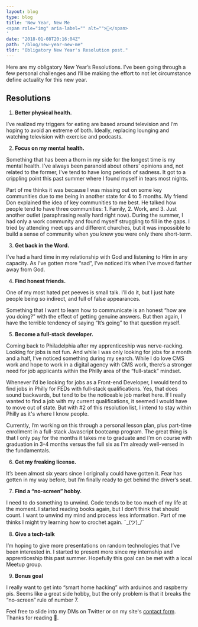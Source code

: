 ```yaml
---
layout: blog
type: blog
title: 'New Year, New Me 
<span role="img" aria-label="" alt="">💁</span>
'
date: "2018-01-08T20:16:04Z"
path: "/blog/new-year-new-me"
tldr: "Obligatory New Year's Resolution post."
---
```


Here are my obligatory New Year’s Resolutions. I’ve been going through a few personal challenges and I’ll be making the effort to not let circumstance define actuality for this new year.

## Resolutions
1. **Better physical health.** 

I’ve realized my triggers for eating are based around television and I’m hoping to avoid an extreme of both. Ideally, replacing lounging and watching television with exercise and podcasts.

2. **Focus on my mental health.**

Something that has been a thorn in my side for the longest time is my mental health. I've always been paranoid about others' opinions and, not related to the former, I've tend to have long periods of sadness. It got to a crippling point this past summer where I found myself in tears most nights.

Part of me thinks it was because I was missing out on some key communities due to me being in another state for 4 to 5 months. My friend Don explained the idea of key communities to me best. He talked how people tend to have three communities: 1. Family, 2. Work, and 3. Just another outlet (paraphrasing really hard right now). During the summer, I had only a work community and found myself struggling to fill in the gaps. I tried by attending meet ups and different churches, but it was impossible to build a sense of community when you knew you were only there short-term.

3. **Get back in the Word.**

 I’ve had a hard time in my relationship with God and listening to Him in any capacity.  As I’ve gotten more “sad”, I’ve noticed it’s when I’ve moved farther away from God.

4. **Find honest friends.**

One of my most hated pet peeves is small talk. I’ll do it, but I just hate people being so indirect, and full of false appearances.

Something that I want to learn how to communicate is an honest “how are you doing?” with the effect of getting genuine answers. But then again, I have the terrible tendency of saying “It’s going” to that question myself.

5. **Become a full-stack developer.**

 Coming back to Philadelphia after my apprenticeship was nerve-racking. Looking for jobs is not fun. And while I was only looking for jobs for a month and a half, I’ve noticed something during my search. While I do love CMS work and hope to work in a digital agency with CMS work, there’s a stronger need for job applicants within the Philly area of the “full-stack” mindset.
 
 Whenever I’d be looking for jobs as a Front-end Developer, I would tend to find jobs in Philly for FEDs with full-stack qualifications. Yes, that does sound backwards, but tend to be the noticeable job market here. If I really wanted to find a job with my current qualifications, it seemed I would have to move out of state. But with #2 of this resolution list, I intend to stay within Philly as it's where I know people. 

 Currently, I’m working on this through a personal lesson plan, plus part-time enrollment in a full-stack Javascript bootcamp program. The great thing is that I only pay for the months it takes me to graduate and I’m on course with graduation in 3-4 months versus the full six as I'm already well-versed in the fundamentals.

6. **Get my freaking license.**

 It’s been almost six years since I originally could have gotten it. Fear has gotten in my way before, but I’m finally ready to get behind the driver’s seat.

7. **Find a “no-screen” hobby.**

I need to do something to unwind. Code tends to be too much of my life at the moment. I started reading books again, but I don’t think that should count. I want to unwind my mind and process less information. Part of me thinks I might try learning how to crochet again. 
<span role="img" aria-label="I dunno">¯\_(ツ)_/¯</span>
 
8. **Give a tech-talk**

I’m hoping to give more presentations on random technologies that I’ve been interested in. I started to present more since my internship and apprenticeship this past summer. Hopefully this goal can be met with a local Meetup group.

9. **Bonus goal**

I really want to get into “smart home hacking” with arduinos and raspberry pis. Seems like a great side hobby, but the only problem is that it breaks the “no-screen” rule of number 7. 

Feel free to slide into my DMs on Twitter or on my site's [contact form](/contact). Thanks for reading 
<span role="img" aria-label="">👋</span>.